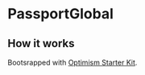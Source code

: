 # PassportGlobal

## How it works

Bootsrapped with [Optimism Starter Kit](https://github.com/ethereum-optimism/optimism-starter).
